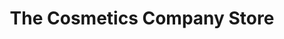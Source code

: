 ---
title: "The Cosmetics Company Store"
url: /locust-grove/the-cosmetics-company-store/
shop: Kosmetik
---